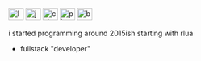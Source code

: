 <div>
  <img alt="lua" width=30 height=24 src="https://cdn.jsdelivr.net/gh/devicons/devicon@latest/icons/lua/lua-plain.svg">
  <img alt="javascript" width=30 height=24 src="https://cdn.jsdelivr.net/gh/devicons/devicon@latest/icons/javascript/javascript-plain.svg">
  <img alt="csharp" width=30 height=24 src="https://cdn.jsdelivr.net/gh/devicons/devicon@latest/icons/csharp/csharp-plain.svg">
  <img alt="php" width=30 height=24 src="https://cdn.jsdelivr.net/gh/devicons/devicon@latest/icons/php/php-plain.svg">
  <img alt="b" width=30 height=24 src="https://atom24.xyz/bogos.svg">
</div>

i started programming around 2015ish starting with rlua
- fullstack "developer"
